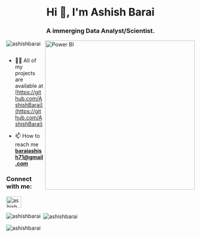 
<h1 align="center">Hi 👋, I'm Ashish Barai</h1>
<h3 align="center">A immerging Data Analyst/Scientist.</h3>

<img align="right" alt="Power BI" width="400" src="https://raw.githubusercontent.com/TheDudeThatCode/TheDudeThatCode/master/Assets/Designer.gif">

<p align="left"> <img src="https://komarev.com/ghpvc/?username=ashishbarai&label=Profile%20views&color=0e75b6&style=flat" alt="ashishbarai" /> </p>

<p align="left"> <a href="https://twitter.com/" target="blank"><img src="https://img.shields.io/twitter/follow/?logo=twitter&style=for-the-badge" alt="" /></a> </p>

- 👨‍💻 All of my projects are available at [https://github.com/AshishBarai](https://github.com/AshishBarai)

- 📫 How to reach me **baraiashish71@gmail.com**

<h3 align="left">Connect with me:</h3>
<p align="left">
<a href="https://www.linkedin.com/in/ashish-barai-/" target="blank"><img align="center" src="https://raw.githubusercontent.com/rahuldkjain/github-profile-readme-generator/master/src/images/icons/Social/linked-in-alt.svg" alt="ashish barai" height="30" width="40" /></a>
</p>

<p><img align="left" src="https://github-readme-stats.vercel.app/api/top-langs?username=ashishbarai&show_icons=true&locale=en&layout=compact" alt="ashishbarai" /></p>

<p>&nbsp;<img align="center" src="https://github-readme-stats.vercel.app/api?username=ashishbarai&show_icons=true&locale=en" alt="ashishbarai" /></p>

<p><img align="center" src="https://github-readme-streak-stats.herokuapp.com/?user=ashishbarai&" alt="ashishbarai" /></p>
